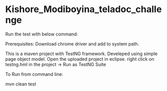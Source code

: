 # Kishore_Modiboyina_teladoc_challenge

Run the test with below command:

Prerequisites:
Download chrome driver and add to system path.

This is a maven project with TestNG framework.
Develeped using simple page object model.
Open the uploaded project in eclipse.
right click on testng.hml in the project -> Run as TestNG Suite

To Run from command line:

mvn clean test
